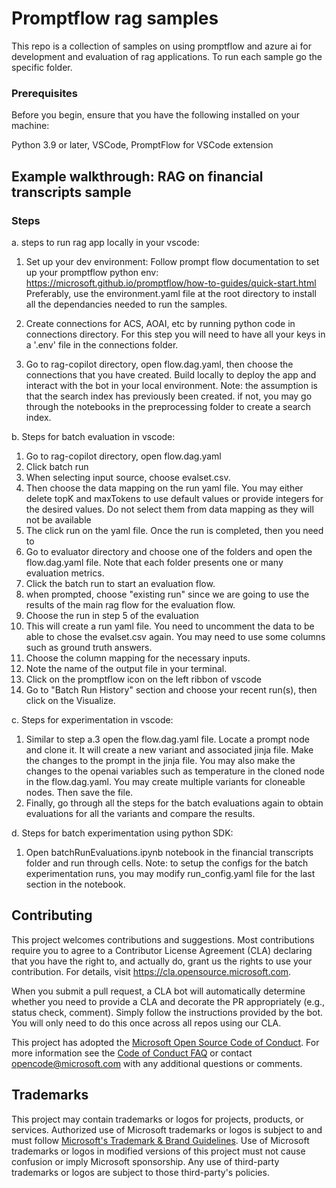 # Promptflow rag samples 

This repo is a collection of samples on using promptflow and azure ai for development and evaluation of rag applications. 
To run each sample go the specific folder. 

### Prerequisites
Before you begin, ensure that you have the following installed on your machine:

Python 3.9 or later,  VSCode, PromptFlow for VSCode extension

## Example walkthrough: RAG on financial transcripts sample 


### Steps

a. steps to run rag app locally in your vscode:

1) Set up your dev environment:
Follow prompt flow documentation to set up your promptflow python env:
https://microsoft.github.io/promptflow/how-to-guides/quick-start.html
Preferably, use the environment.yaml file at the root directory to install all the dependancies needed to run the samples.

2) Create connections for ACS, AOAI, etc by running python code in connections directory. For this step you will need to have all your keys in a '.env' file in the connections folder. 
3) Go to rag-copilot directory, open flow.dag.yaml, then choose the connections that you have created. Build locally to deploy the app and interact with the bot in your local environment. 
Note: the assumption is that the search index has previously been created. if not, you may go through the notebooks in the preprocessing folder to create a search index. 

b. Steps for batch evaluation in vscode:

1) Go to rag-copilot directory, open flow.dag.yaml
2) Click batch run 
3) When selecting input source, choose evalset.csv.
4) Then choose the data mapping on the run yaml file. 
You may either delete topK and maxTokens to use default values or provide integers for the desired values. Do not select them from data mapping as they will not be available
5) The click run on the yaml file. 
Once the run is completed, then you need to
6) Go to evaluator directory and choose one of the folders and open the flow.dag.yaml file. Note that each folder presents one or many evaluation metrics.   
7) Click the batch run to start an evaluation flow. 
8) when prompted, choose "existing run" since we are going to use the results of the main rag flow for the evaluation flow. 
9) Choose the run in step 5 of the evaluation 
10) This will create a run yaml file. You need to uncomment the data to be able to chose the evalset.csv again. You may need to use some columns such as ground truth answers. 
11) Choose the column mapping for the necessary inputs.
12) Note the name of the output file in your terminal.
13) Click on the promptflow icon on the left ribbon of vscode
14) Go to "Batch Run History" section and choose your recent run(s), then click on the Visualize.

c. Steps for experimentation in vscode:

1) Similar to step a.3 open the flow.dag.yaml file. Locate a prompt node and clone it. It will create a new variant and associated jinja file. Make the changes to the prompt in the jinja file. You may also make the changes to the openai variables such as temperature in the cloned node in the flow.dag.yaml. You may create multiple variants for cloneable nodes. Then save the file. 
2) Finally, go through all the steps for the batch evaluations again to obtain evaluations for all the variants and compare the results. 

d. Steps for batch experimentation using python SDK:
1) Open batchRunEvaluations.ipynb notebook in the financial transcripts folder and run through cells. Note: to setup the configs for the batch experimentation runs, you may modify run_config.yaml file for the last section in the notebook. 

## Contributing

This project welcomes contributions and suggestions.  Most contributions require you to agree to a
Contributor License Agreement (CLA) declaring that you have the right to, and actually do, grant us
the rights to use your contribution. For details, visit https://cla.opensource.microsoft.com.

When you submit a pull request, a CLA bot will automatically determine whether you need to provide
a CLA and decorate the PR appropriately (e.g., status check, comment). Simply follow the instructions
provided by the bot. You will only need to do this once across all repos using our CLA.

This project has adopted the [Microsoft Open Source Code of Conduct](https://opensource.microsoft.com/codeofconduct/).
For more information see the [Code of Conduct FAQ](https://opensource.microsoft.com/codeofconduct/faq/) or
contact [opencode@microsoft.com](mailto:opencode@microsoft.com) with any additional questions or comments.

## Trademarks

This project may contain trademarks or logos for projects, products, or services. Authorized use of Microsoft 
trademarks or logos is subject to and must follow 
[Microsoft's Trademark & Brand Guidelines](https://www.microsoft.com/en-us/legal/intellectualproperty/trademarks/usage/general).
Use of Microsoft trademarks or logos in modified versions of this project must not cause confusion or imply Microsoft sponsorship.
Any use of third-party trademarks or logos are subject to those third-party's policies.
